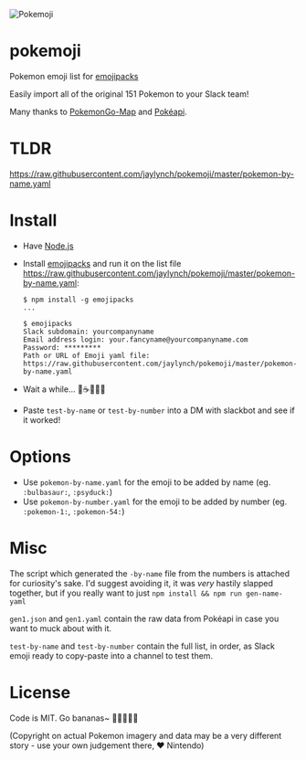 ![Pokemoji](https://github.com/jaylynch/pokemoji/raw/master/img/logo.png)
# pokemoji

Pokemon emoji list for [emojipacks](https://github.com/lambtron/emojipacks)

Easily import all of the original 151 Pokemon to your Slack team!

Many thanks to [PokemonGo-Map](https://github.com/AHAAAAAAA/PokemonGo-Map/) and [Pokéapi](https://pokeapi.co/).

# TLDR

https://raw.githubusercontent.com/jaylynch/pokemoji/master/pokemon-by-name.yaml

# Install

- Have [Node.js](https://nodejs.org/)

- Install [emojipacks](https://github.com/lambtron/emojipacks) and run it on the list file https://raw.githubusercontent.com/jaylynch/pokemoji/master/pokemon-by-name.yaml:
  ```
  $ npm install -g emojipacks
  ...

  $ emojipacks
  Slack subdomain: yourcompanyname
  Email address login: your.fancyname@yourcompanyname.com
  Password: *********
  Path or URL of Emoji yaml file: https://raw.githubusercontent.com/jaylynch/pokemoji/master/pokemon-by-name.yaml
  ```

- Wait a while... 🚶☕😴💃📖

- Paste `test-by-name` or `test-by-number` into a DM with slackbot and see if it worked!

# Options

- Use `pokemon-by-name.yaml` for the emoji to be added by name (eg. `:bulbasaur:`, `:psyduck:`)
- Use `pokemon-by-number.yaml` for the emoji to be added by number (eg. `:pokemon-1:`, `:pokemon-54:`)


# Misc

The script which generated the `-by-name` file from the numbers is attached for curiosity's sake. I'd suggest avoiding it, it was _very_ hastily slapped together, but if you really want to just `npm install && npm run gen-name-yaml`

`gen1.json` and `gen1.yaml` contain the raw data from Pokéapi in case you want to muck about with it.

`test-by-name` and `test-by-number` contain the full list, in order, as Slack emoji ready to copy-paste into a channel to test them.

# License

Code is MIT. Go bananas~ 🍌🍌🍌🍌🍌

(Copyright on actual Pokemon imagery and data may be a very different story - use your own judgement there, ❤️ Nintendo)
